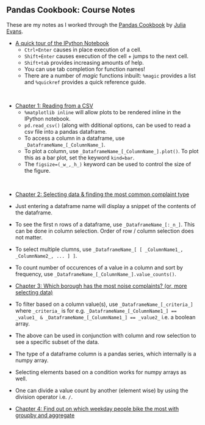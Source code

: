 ## Pandas Cookbook: Course Notes

These are my notes as I worked through the [Pandas Cookbook](https://github.com/jvns/pandas-cookbook) by [Julia Evans](http://jvns.ca/).

* [A quick tour of the IPython Notebook](http://nbviewer.ipython.org/github/jvns/pandas-cookbook/blob/master/cookbook/A%20quick%20tour%20of%20IPython%20Notebook.ipynb)
  * `Ctrl+Enter` causes in place execution of a cell.
  * `Shift+Enter` causes execution of the cell + jumps to the next cell.
  * `Shift+tab` provides increasing amounts of help.
  * You can use tab completion for function names!
  * There are a number of _magic_ functions inbuilt: `%magic` provides a list and `%quickref` provides a quick reference guide.

<br>

* [Chapter 1: Reading from a CSV](http://nbviewer.ipython.org/github/jvns/pandas-cookbook/blob/master/cookbook/Chapter%201%20-%20Reading%20from%20a%20CSV.ipynb)
  * `%matplotlib inline` will allow plots to be rendered inline in the IPython notebook.
  * `pd.read_csv()` (along with dditional options, can be used to read a csv file into a pandas dataframe.
  * To access a column in a dataframe, use `_DataframeName_[_ColumnName_]`.
  * To plot a column, use `_DataframeName_[_ColumnName_].plot()`. To plot this as a bar plot, set the keyword `kind=bar`.
  * The `figsize=(_w_,_h_)` keyword can be used to control the size of the figure.

<br>

* [Chapter 2: Selecting data & finding the most common complaint type](http://nbviewer.ipython.org/github/jvns/pandas-cookbook/blob/master/cookbook/Chapter%202%20-%20Selecting%20data%20&%20finding%20the%20most%20common%20complaint%20type.ipynb)
 * Just entering a dataframe name will display a snippet of the contents of the dataframe.
 * To see the first n rows of a dataframe, use `_DataframeName_[:_n_]`. 
 This can be done in column selection. Order of row / column selection does not matter.
 * To select multiple clumns, use `_DataframeName_[ [ _ColumnName1_, _ColumnName2_, ... ] ]`.
 * To count number of occurences of a value in a column and sort by frequency, use `_DataframeName_[_ColumnName_].value_counts()`.

* [Chapter 3: Which borough has the most noise complaints? (or, more selecting data)](http://nbviewer.ipython.org/github/jvns/pandas-cookbook/blob/master/cookbook/Chapter%203%20-%20Which%20borough%20has%20the%20most%20noise%20complaints%20%28or%2C%20more%20selecting%20data%29.ipynb)
 * To filter based on a column value(s), use `_DataframeName_[_criteria_]` 
 where `_criteria_` is for e.g. `_DataframeName_[_ColumnName1_] == _value1_ & _DataframeName_[_ColumnName1_] == _value2_` 
 i.e. a boolean array.
 * The above can be used in conjunction with column and row selection to see a specific subset of the data.
 * The type of a dataframe column is a pandas series, which internally is a numpy array.
 * Selecting elements based on a condition works for numpy arrays as well.
 * One can divide a value count by another (element wise) by using the division operator i.e. `/`.

* [Chapter 4: Find out on which weekday people bike the most with groupby and aggregate](http://nbviewer.ipython.org/github/jvns/pandas-cookbook/blob/master/cookbook/Chapter%204%20-%20Find%20out%20on%20which%20weekday%20people%20bike%20the%20most%20with%20groupby%20and%20aggregate.ipynb)
